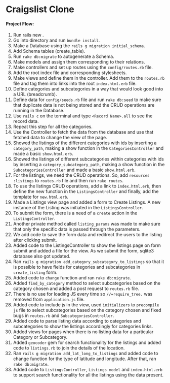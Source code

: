 # Craigslist Clone

#### Project Flow:

1. Run rails new <Project-Name-Here>.
2. Go into directory and run `bundle install`.
3. Make a Database using the `rails g migration initial_schema`.
4. Add Schema tables (create_table).
5. Run `rake db:migrate` to autogenerate a Schema.
6. Make models and assign them corresponding to their relations.
7. Make controllers and set up routes using the `config/routes.rb` file.
8. Add the root index file and corresponding stylesheets.
8. Make views and define them in the controller. Add them to the `routes.rb` file and tag them into links into the root `index.html.erb` file.
9. Define categories and subcategories in a way that would look good into a URL (breadcrumb).
10. Define data for `config/seeds.rb` file and run `rake db:seed` to make sure that duplicate data is not being stored and the CRUD operations are running in the Database.
11. Use `rails c` on the terminal and type `<Record Name>.all` to see the record data.
12. Repeat this step for all the categories.
13. Use the Controller to fetch the data from the database and use that fetched data to change the view of the page.
14. Showed the listings of the different categories with ids by inserting a `category_path`, making a show function in the `CategoriesController` and made a basic `show.html.erb`.
15. Showed the listings of different subcategories within categories with ids by inserting a `category_subcategory_path`, making a show function in the `SubcategoriesController` and made a basic `show.html.erb`.
16. For the listings, we need the CRUD operations. So, add `resources :listings` to `routes.rb` file and then run `rake routes`.
17. To use the listings CRUD operations, add a link to `index.html.erb`, then define the new function in the `ListingsController` and finally, add the template for `new.html.erb`.
18. Made a Listings view page and added a form to Create Listings. A new instance of the Listing was initiated in the `ListingsController`.
19. To submit the form, there is a need of a `create` action in the `ListingsController`.
20. Another private method called `listing_params` was made to make sure that only the specific data is passed through the parameters.
21. We add code to save the form data and reditrect the users to the listing after clicking submit.
22. Added code to the ListingsController to show the listings page on form submit and added a file for the view. As we submit the form, sqlite3 database also got updated.
23. Ran `rails g migration add_category_subcategory_to_listings` so that it is possible to have fields for categories and subcategories in `create_listing` form.
24. Added code to `change` function and ran `rake db:migrate`.
25. Added `find_by_category` method to select subcategories based on the category chosen and added a post request to `routes.rb` file.
26. There is no use for loading JS every time so `//=require_tree.` was removed from `application.js` file.
27. Added code to include js in the view, used `initializers` to `precompile js` file to select subcategories based on the category chosen and fixed bugs in `routes.rb` and `SubcategoriesController`.
28. Added code to parse listing data according to categories and subcategories to show the listings accordingly for categories links.
29. Added views for pages when there is no listing data for a particular Category or Subcategory.
30. Added `geocoder` gem for search functionality for the listings and added code to `listings.rb` to join the details of the location.
31. Ran `rails g migration add_lat_long_to_listings` and added code to change function for the type of latitude and longitude. After that, ran `rake db:migrate`.
32. Added code to `ListingsController`, `Listings model` and `index.html.erb` to support search functionality for all the listings using the data present.

